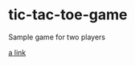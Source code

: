 # tic-tac-toe-game
Sample game for two players

[a link](https://igordzyubich.github.io/tic-tac-toe-game/)